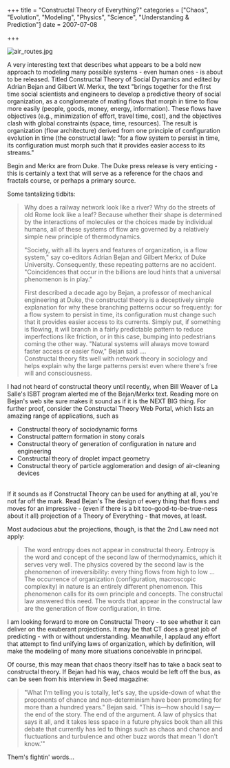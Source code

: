 +++
title = "Constructal Theory of Everything?"
categories = ["Chaos", "Evolution", "Modeling", "Physics", "Science", "Understanding & Prediction"]
date = 2007-07-08


+++


<img alt="air_routes.jpg" src="https://www.fractalog.com/jpg/air_routes.jpg" />

A very interesting text that describes what appears to be a bold new approach to modeling many possible systems - even human ones - is about to be released. Titled Constructal Theory of Social Dynamics and edited by Adrian Bejan and Gilbert W. Merkx, the text &quot;brings together for the first time social scientists and engineers to develop a predictive theory of social organization, as a conglomerate of mating flows that morph in time to flow more easily (people, goods, money, energy, information). These flows have objectives (e.g., minimization of effort, travel time, cost), and the objectives clash with global constraints (space, time, resources). The result is organization (flow architecture) derived from one principle of configuration evolution in time (the constructal law): &quot;for a flow system to persist in time, its configuration must morph such that it provides easier access to its streams.&quot;
      
Begin and Merkx are from Duke. The Duke press release is very enticing - this is certainly a text that will serve as a reference for the chaos and fractals course, or perhaps a primary source.
     
Some tantalizing tidbits:
     
<blockquote> 
Why does a railway network look like a river? Why do the streets of old Rome look like a leaf? Because whether their shape is determined by the interactions of molecules or the choices made by individual humans, all of these systems of flow are governed by a relatively simple new principle of thermodynamics. 
 
 &quot;Society, with all its layers and features of organization, is a flow system,&quot; say co-editors Adrian Bejan and Gilbert Merkx of Duke University. Consequently, these repeating patterns are no accident. &quot;Coincidences that occur in the billions are loud hints that a universal phenomenon is in play.&quot;
 
First described a decade ago by Bejan, a professor of mechanical engineering at Duke, the constructal theory is a deceptively simple explanation for why these branching patterns occur so frequently: for a flow system to persist in time, its configuration must change such that it provides easier access to its currents. Simply put, if something is flowing, it will branch in a fairly predictable pattern to reduce imperfections like friction, or in this case, bumping into pedestrians coming the other way. &quot;Natural systems will always move toward faster access or easier flow,&quot; Bejan said
   ....    
Constructal theory fits well with network theory in sociology and helps explain why the large patterns persist even where there's free will and consciousness. 
 </blockquote>
              
I had not heard of constructal theory until recently, when Bill Weaver of La Salle's ISBT program alerted me of the Bejan/Merkx text. Reading more on Bejan's web site sure makes it sound as if it is the NEXT BIG thing. For further proof, consider the Constructal Theory Web Portal, which lists an amazing range of applications, such as
        <ul> <li>Constructal theory of sociodynamic forms</li> <li>Constructal pattern formation in stony corals</li>  <li>Constructal theory of generation of configuration in nature and engineering</li> <li>Constructal theory of droplet impact geometry</li> <li>Constructal theory of particle agglomeration and design of air-cleaning devices</li> </ul>    
If it sounds as if Constructal Theory can be used for anything at all, you're not far off the mark. Read Bejan's The  design  of  every  thing  that  flows  and  moves for an impressive - (even if there is a bit too-good-to-be-true-ness about it all) projection of a Theory of Everything - that moves, at least.
 
Most audacious abut the projections, though, is that the 2nd Law need not apply:
 
<blockquote> 
The word entropy does not appear in constructal theory. Entropy is the word and concept of the second law of thermodynamics, which it serves very well. The physics covered by the second law is the phenomenon of irreversibility: every thing flows from high to low ... The occurrence of organization (configuration, macroscopic complexity) in nature is an entirely different phenomenon. This phenomenon calls for its own principle and concepts. The constructal law answered this need. The words that appear in the constructal law are the generation of flow configuration, in time. 
 </blockquote>
 
I am looking forward to more on Constructal Theory - to see whether it can deliver on the exuberant projections. It may be that CT does a great job of predicting - with or without understanding. Meanwhile, I applaud any effort that attempt to find unifying laws of organization, which by definition, will make the modeling of many more situations conceivable in principal.
  
Of course, this may mean that chaos theory itself has to take a back seat to constructal theory. If Bejan had his way, chaos would be left off the bus, as can be seen from his interview in Seed magazine:
 
<blockquote> 
&quot;What I'm telling you is totally, let's say, the upside-down of what the proponents of chance and non-determinism have been promoting for more than a hundred years.&quot; Bejan said. &quot;This is&mdash;how should I say&mdash;the end of the story. The end of the argument. A law of physics that says it all, and it takes less space in a future physics book than all this debate that currently has led to things such as chaos and chance and fluctuations and turbulence and other buzz words that mean 'I don't know.'&quot;
 </blockquote>
 
Them's fightin' words...
